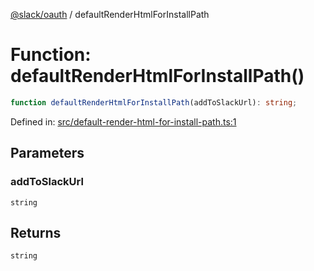 [@slack/oauth](../index.md) / defaultRenderHtmlForInstallPath

# Function: defaultRenderHtmlForInstallPath()

```ts
function defaultRenderHtmlForInstallPath(addToSlackUrl): string;
```

Defined in: [src/default-render-html-for-install-path.ts:1](https://github.com/slackapi/node-slack-sdk/blob/main/packages/oauth/src/default-render-html-for-install-path.ts#L1)

## Parameters

### addToSlackUrl

`string`

## Returns

`string`

